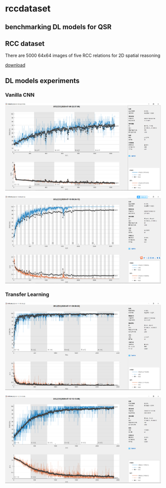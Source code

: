 # rccdataset

## benchmarking DL models for QSR

## RCC dataset
There are 5000 64x64 images of five RCC relations for 2D spatial reasoning

[](https://github.com/info-ruc/rccdataset/blob/master/rcc1.png)

[download](https://github.com/info-ruc/rccdataset/blob/master/rcc.zip)

## DL models experiments
### Vanilla CNN

![](https://github.com/info-ruc/rccdataset/blob/master/cnn1.png)

![](https://github.com/info-ruc/rccdataset/blob/master/cnn2.png)

### Transfer Learning

![](https://github.com/info-ruc/rccdataset/blob/master/trans1.png)

![](https://github.com/info-ruc/rccdataset/blob/master/trans2.png)

